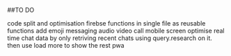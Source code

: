 ##TO DO

code split and optimisation
firebse functions in single file as reusable functions
add emoji messaging
audio video call
mobile screen
optimise real time chat data by only retriving recent chats using query.research on it. then use load more to show the rest
pwa
